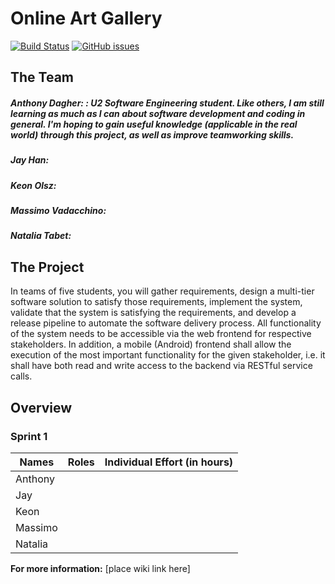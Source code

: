 # Online Art Gallery 
[![Build Status](https://travis-ci.com/McGill-ECSE321-Fall2020/project-group-07.svg?token=vJf8oFjyu6KgrpLfTQtr&branch=master)](https://travis-ci.com/McGill-ECSE321-Fall2020/project-group-07)
[![GitHub issues](https://img.shields.io/badge/issues-11-red)](https://github.com/McGill-ECSE321-Fall2020/project-group-07/issues)
## The Team

##### Anthony Dagher: : U2 Software Engineering student. Like others, I am still learning as much as I can about software development and coding in general. I'm hoping to gain useful knowledge (applicable in the real world) through this project, as well as improve teamworking skills.

##### Jay Han:

##### Keon Olsz: 

##### Massimo Vadacchino:

##### Natalia Tabet:

## The Project

In teams of five students, you will gather requirements, design a multi-tier software solution to satisfy those
requirements, implement the system, validate that the system is satisfying the requirements, and develop a release
pipeline to automate the software delivery process. All functionality of the system needs
to be accessible via the web frontend for respective stakeholders. In addition, a mobile (Android) frontend shall
allow the execution of the most important functionality for the given stakeholder, i.e. it shall have both read and
write access to the backend via RESTful service calls.

## Overview 

### Sprint 1
| Names         | Roles         | Individual Effort (in hours)  |
| ------------- |:-------------:| -----------------------------:|
| Anthony       |               |                               |
| Jay           |               |                               |
| Keon          |               |                               |
| Massimo       |               |                               |
| Natalia       |               |                               |

__For more information:__ [place wiki link here]
